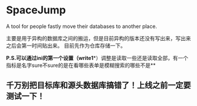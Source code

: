 # SpaceJump
A tool for people fastly move their databases to another place.

主要是用于异构的数据库之间的搬运，但是目前异构的版本还没有写出来，写出来之后会第一时间贴出来。
目前先作为仓库存储一下。

**P.S.可以通过ini的第一个设置（write1***）调整是读取一些还是读取全部，有一个指标是名字sure不sure的是在看哪些表单是模糊搜索的哪些不是**
## 千万别把目标库和源头数据库搞错了！上线之前一定要测试一下！
